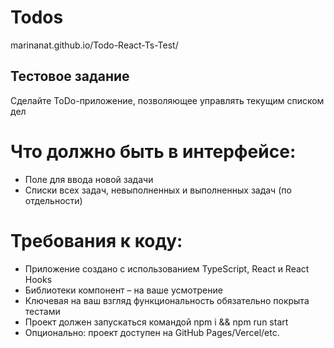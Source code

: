 # Todos
marinanat.github.io/Todo-React-Ts-Test/

## Тестовое задание

Сделайте ToDo-приложение, позволяющее управлять текущим списком дел

# Что должно быть в интерфейсе:

* Поле для ввода новой задачи
* Списки всех задач, невыполненных и выполненных задач (по отдельности)

# Требования к коду:
* Приложение создано с использованием TypeScript, React и React Hooks
* Библиотеки компонент – на ваше усмотрение
* Ключевая на ваш взгляд функциональность обязательно покрыта тестами
* Проект должен запускаться командой npm i && npm run start
* Опционально: проект доступен на GitHub Pages/Vercel/etc.

